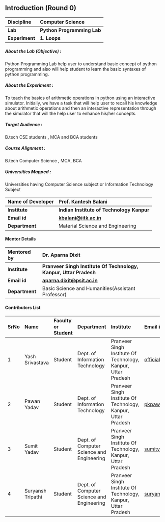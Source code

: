 ## Introduction (Round 0)



<b>Discipline | <b>Computer Science
:--|:--|
<b> Lab | <b> Python Programming Lab
<b> Experiment|     <b> 1. Loops

<h5> About the Lab (Objective) : </h5>

Python Programming Lab help user to understand basic concept of python programming and also will help student to learn the basic syntaxes of python programming.  

<h5> About the Experiment : </h5>

To teach the basics of arithmetic operations in python using an interactive simulator.
Initially, we have a task that will help
user to recall his knowledge about arithmetic operations and then an interactive
representation through the simulator that will the help user to enhance his/her concepts.

<h5> Target Audience : </h5>

B.tech CSE students , MCA and BCA students

<h5> Course Alignment : </h5>

B.tech Computer Science , MCA, BCA

<h5> Universities Mapped : </h5>

Universities having Computer Science subject or Information Technology Subject

<b>Name of Developer | <b> Prof. Kantesh Balani
:--|:--|
<b> Institute | <b> Indian Institute of Technology Kanpur
<b> Email id|     <b> kbalani@iitk.ac.in
<b> Department | Material Science and Engineering 

#### Mentor Details

<b>Mentored by | <b> Dr. Aparna Dixit
:--|:--|
<b> Institute | <b> Pranveer Singh Institute Of Technology, Kanpur, Uttar Pradesh
<b> Email id|     <b> aparna.dixit@psit.ac.in 
<b> Department | Basic Science and Humanities(Assistant Professor)

#### Contributors List

SrNo | Name | Faculty or Student | Department| Institute | Email id
:--|:--|:--|:--|:--|:--|
1 | Yash Srivastava | Student | Dept. of Information Technology | Pranveer Singh Institute Of Technology, Kanpur, Uttar Pradesh | officialyash2616@gmail.com
2 | Pawan Yadav | Student | Dept. of Information Technology | Pranveer Singh Institute Of Technology, Kanpur, Uttar Pradesh | pkpawan954@gmail.com
3 | Sumit Yadav | Student | Dept. of Computer Science and Engineering | Pranveer Singh Institute Of Technology, Kanpur, Uttar Pradesh | sumityadav2408@gmail.com
4 | Suryansh Tripathi | Student | Dept. of Computer Science and Engineering | Pranveer Singh Institute Of Technology, Kanpur, Uttar Pradesh | suryansh1004@gmail.com



